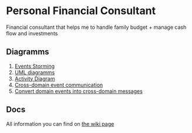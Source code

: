 # Personal Financial Consultant

Financial consultant that helps me to handle family budget + manage cash flow and investments

## Diagramms

1. [Events Storming](https://miro.com/app/board/o9J_krwFIEk=/)
2. [UML diagramms](https://drive.google.com/file/d/1vmckzChJR7RhM4oWry2-FIvt2dSfP8Se/view?usp=sharing)
3. [Activity Diagram](https://drive.google.com/file/d/1XGP78gpppnSafWCeLpIZtp59WIMAafqn/view?usp=sharing)
4. [Cross-domain event communication](https://sequencediagram.org/index.html#initialData=participant%20%23red%20Client%0A%0Aentryspacing%201.2%0Aparticipantgroup%20Admin%20application%0A%20%20participantgroup%20%23lightblue%20**Application%20Layer**%0A%20%20%20%20participant%20%23green%20StartMonthCommand%0A%20%20%20%20participant%20%23green%20MonthService%0A%20%20%20%20participant%20%23green%20DomainEventsDispatcher%0A%20%20end%0A%0A%20%20participantgroup%20%23lightgreen%20**Domain%20Layer**%0A%09%0A%20%20%20%20participant%20%23green%20DomainRegistry%0A%20%20%20%20participant%20%23green%20StartMonthService%0A%20%20%20%20participant%20%23green%20MonthStarted%0A%20%20%20%20participant%20%23green%20MonthEntity%0A%20%20%20%20participant%20%23green%20DomainEventPublisher%0A%20%20end%20%0A%0A%20%20participantgroup%20%23gray%20**Port**%0A%09participantgroup%20%23lightgray%20**DB%20Adapter**%0A%20%20%20%20%20%20participant%20%23green%20PGMonthRepository%0A%09end%0A%20%20%20%20%0A%20%20%20%20participantgroup%20%23lightgray%20**Event%20BUS%20Adapter**%0A%20%20%20%20%20%20participant%20%23green%20KafkaProducer%0A%20%20%20%20%20%20participant%20Serializer%0A%20%20%20%20end%0A%20%20end%0Aend%0A%0Aparticipantgroup%20Spending%20tracker%20application%0A%20%20participantgroup%20%23gray%20**Port**%0A%20%20%20%20participantgroup%20%23lightgray%20**Event%20BUS%20Adapter**%0A%20%20%20%20%20%20participant%20%23green%20KafkaMonthStartedConsumer%0A%20%20%20%20end%0A%20%20end%0A%20%20participantgroup%20%23lightblue%20**Application%20Layer**%0A%20%20%20%20participant%20%23blue%20ST_MonthService%0A%20%20%20%20participant%20%23blue%20ST_StartMonthCommand%0A%20%20end%0A%20%20%0A%20%20participantgroup%20%23lightgreen%20**Domain%20Layer**%0A%20%20%20%20participant%20%23blue%20ST_MonthEntity%0A%20%20end%0A%20%20%0A%20%20participantgroup%20%23gray%20**Port**%0A%20%20%20%20participantgroup%20%23lightgray%20**DB%20Adapter**%0A%20%20%20%20%20%20participant%20%23green%20ST_PGMonthRepository%0A%20%20%20%20end%0A%20%20end%0A%0Aend%0A%0AClient-%3E*PGMonthRepository%3Anew%0APGMonthRepository--%3EClient%3Arepository%0A%0AClient-%3E*KafkaProducer%3Anew%0AKafkaProducer--%3EClient%3Aproducer%0A%0A%0AClient-%3E*MonthService%3Anew(rpository%2C%20producer)%0AMonthService--%3EClient%3Aapplication_service%0AClient-%3E*StartMonthCommand%3Anew(params)%0AStartMonthCommand--%3EClient%3Acommand%0A%0AClient-%3EMonthService%3Acall(command)%0A%0A%0AMonthService-%3E*DomainEventsDispatcher%3Anew(producer)%0ADomainEventsDispatcher--%3EMonthService%3Adispatcher%0AMonthService-%3EDomainEventPublisher%3Asubscribe(dispatcher)%0AMonthService-%3EDomainRegistry%3Astart_mont_service%0ADomainRegistry-%3E*StartMonthService%3Anew%0ADomainRegistry%3C--StartMonthService%3Aservice%0AMonthService%3C--DomainRegistry%3Aservice%0A%0AMonthService-%3EStartMonthService%3Acall%0A%0AStartMonthService-%3E*MonthEntity%3Anew%0AMonthEntity--%3EStartMonthService%3AmonthEntity%0A%20%20%0AStartMonthService-%3E*MonthStarted%3Anew%0AMonthStarted--%3EStartMonthService%3Aevent%0AStartMonthService-%3EDomainEventPublisher%3Apublish(event)%0ADomainEventPublisher-%3EDomainEventsDispatcher%3Ahandle(event)%0ADomainEventsDispatcher-%3EKafkaProducer%3Aenqueue(event)%0AKafkaProducer-%3E*Serializer%3Aserialize(event)%0ASerializer--%3EKafkaProducer%3AeventPayload%0AKafkaProducer-%3EKafkaProducer%3Apush(eventPayload)%0A%0AStartMonthService--%3EMonthService%3AmonthEntity%0AMonthService-%3EPGMonthRepository%3Asave(monthEntity)%0AMonthService-%3EKafkaProducer%3AsendEvents%0A%0A%0Aabox%20over%20KafkaProducer%2CKafkaMonthStartedConsumer%3AMonthStarted%20Kafka%20message%0A%0A%0AKafkaMonthStartedConsumer-%3E*ST_PGMonthRepository%3Anew%0AKafkaMonthStartedConsumer%3C--ST_PGMonthRepository%3Arepository%0A%0AKafkaMonthStartedConsumer-%3E*ST_MonthService%3Anew(repository)%0AKafkaMonthStartedConsumer%3C--ST_MonthService%3AmonthService%0A%0AKafkaMonthStartedConsumer-%3E*ST_StartMonthCommand%3Anew%0AKafkaMonthStartedConsumer%3C--ST_StartMonthCommand%3AstartMonthCommand%0A%0AKafkaMonthStartedConsumer-%3EST_MonthService%3AstartMonth(startMonthCommand)%0A%0AST_MonthService-%3E*ST_MonthEntity%3Anew%0AST_MonthService%3C--ST_MonthEntity%3AmonthEntity%0A%0AST_MonthService-%3EST_PGMonthRepository%3Acreate(monthEntity)%0AST_MonthService%3C--ST_PGMonthRepository%3Atrue%0A%0AKafkaMonthStartedConsumer%3C--ST_MonthService%3Atrue%0A)
5. [Convert domain events into cross-domain messages](https://sequencediagram.org/index.html#initialData=participant%20%23red%20Client%0A%0Aentryspacing%201.2%0Aparticipantgroup%20Admin%20application%0A%20%20participantgroup%20%23lightblue%20**Application%20Layer**%0A%20%20%20%20participant%20%23green%20ApplicationService%0A%09participant%20%23green%20Command%0A%20%20%20%20participant%20%23green%20EventDeliverer%0A%20%20end%0A%0A%20%20participantgroup%20%23lightgreen%20**Domain%20Layer**%09%0A%20%20%20%20participant%20%23green%20Entity%0A%20%20%20%20participant%20%23green%20EntityCreated%0A%20%20%20%20participant%20%23green%20DomainEventPublisher%0A%20%20end%20%0A%0A%20%20participantgroup%20%23gray%20**Port**%0A%09participantgroup%20%23lightgray%20**DB%20Adapter**%0A%20%20%20%20%20%20participant%20%23green%20PGRepository%0A%09end%0A%20%20%20%20%0A%20%20%20%20participantgroup%20%23lightgray%20**Memory**%0A%20%20%20%20%20%20participant%20%23green%20MemoryEventStore%0A%20%20%20%20end%0A%20%20%20%20%0A%20%20%20%20participantgroup%20%23lightgray%20**Event%20BUS%20Adapter**%0A%20%20%20%20%20%20participant%20%23green%20KafkaProducer%0A%20%20%20%20end%0A%20%20end%0Aend%0A%0AClient-%3EPGRepository%3Anew%20%20%20%20%20%20%20%20%20%20%20%0AClient%3C--PGRepository%3Arepository%20%20%20%20%20%20%20%0A%0AClient-%3E*MemoryEventStore%3Anew%0Anote%20over%20MemoryEventStore%3Ait%20can%20be%20any%20type%20of%20event%20storage%20%5Cn(memory%2C%20pg%2C%20redis%2C%20etc)%0A%0AClient%3C--MemoryEventStore%3Aevent_store%0A%0A%0AClient-%3E*ApplicationService%3Anew(repository%2C%20event_store)%0AApplicationService-%3E*EventDeliverer%3Anew(event_store)%0AApplicationService%3C--EventDeliverer%3Aevent_deliverer%0AClient%3C--ApplicationService%3Aservice%0A%0AClient-%3E*Command%3Anew%0AClient%3C--Command%3Acommand%20%20%20%0A%0A%0AClient-%3EApplicationService%3Acall(command)%0AApplicationService-%3EDomainEventPublisher%3Areset%20%20%20%0AApplicationService-%3EDomainEventPublisher%3Asubscribe(event_deliverer)%0AApplicationService-%3E*Entity%3Anew%0AEntity-%3E*EntityCreated%3Anew%0AEntity%3C--EntityCreated%3Aevent%0AEntity-%3EDomainEventPublisher%3Apublish(event)%0ADomainEventPublisher-%3EEventDeliverer%3Ahandle_event(event)%0AEventDeliverer-%3EMemoryEventStore%3Astore(event)%0AEventDeliverer%3C--MemoryEventStore%3Atrue%0AEntity--%3EApplicationService%3Aentity%0AApplicationService-%3EPGRepository%3Acreate(entity)%0AApplicationService-%3EEventDeliverer%3Abroadcast_events%0AEventDeliverer-%3EKafkaProducer%3Asend_message(events)%0A%0Anote%20right%20of%20KafkaProducer%3Asends%20all%20events%20to%20kafka%20consumers%0A%0A)

## Docs

All information you can find on [the wiki page]( https://github.com/valexl/financial_consultant/wiki)